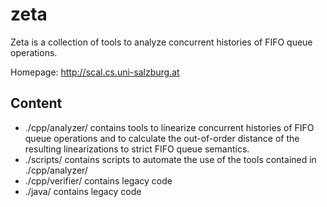 # zeta

Zeta is a collection of tools to analyze concurrent histories of FIFO queue operations.

Homepage: http://scal.cs.uni-salzburg.at

## Content

* ./cpp/analyzer/ contains tools to linearize concurrent histories of FIFO queue operations and to calculate the out-of-order distance of the resulting linearizations to strict FIFO queue semantics.
* ./scripts/ contains scripts to automate the use of the tools contained in ./cpp/analyzer/
* ./cpp/verifier/ contains legacy code
* ./java/ contains legacy code
